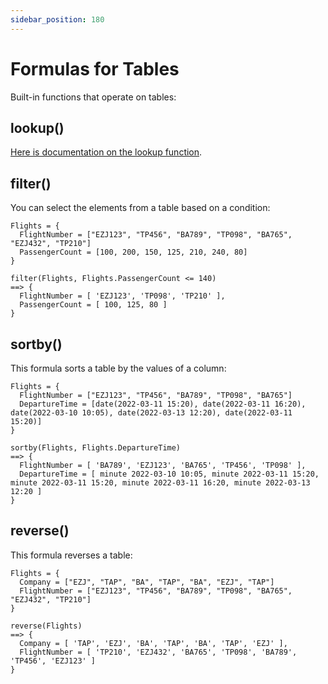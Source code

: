 ```yaml
---
sidebar_position: 180
---
```


# Formulas for Tables

Built-in functions that operate on tables:

## lookup()

[Here is documentation on the lookup function](/docs/formulas/lookups).

## filter()

You can select the elements from a table based on a condition:

```deci live
Flights = {
  FlightNumber = ["EZJ123", "TP456", "BA789", "TP098", "BA765", "EZJ432", "TP210"]
  PassengerCount = [100, 200, 150, 125, 210, 240, 80]
}

filter(Flights, Flights.PassengerCount <= 140)
==> {
  FlightNumber = [ 'EZJ123', 'TP098', 'TP210' ],
  PassengerCount = [ 100, 125, 80 ]
}
```

## sortby()

This formula sorts a table by the values of a column:

```deci live
Flights = {
  FlightNumber = ["EZJ123", "TP456", "BA789", "TP098", "BA765"]
  DepartureTime = [date(2022-03-11 15:20), date(2022-03-11 16:20), date(2022-03-10 10:05), date(2022-03-13 12:20), date(2022-03-11 15:20)]
}

sortby(Flights, Flights.DepartureTime)
==> {
  FlightNumber = [ 'BA789', 'EZJ123', 'BA765', 'TP456', 'TP098' ],
  DepartureTime = [ minute 2022-03-10 10:05, minute 2022-03-11 15:20, minute 2022-03-11 15:20, minute 2022-03-11 16:20, minute 2022-03-13 12:20 ]
}
```

## reverse()

This formula reverses a table:

```deci live
Flights = {
  Company = ["EZJ", "TAP", "BA", "TAP", "BA", "EZJ", "TAP"]
  FlightNumber = ["EZJ123", "TP456", "BA789", "TP098", "BA765", "EZJ432", "TP210"]
}

reverse(Flights)
==> {
  Company = [ 'TAP', 'EZJ', 'BA', 'TAP', 'BA', 'TAP', 'EZJ' ],
  FlightNumber = [ 'TP210', 'EZJ432', 'BA765', 'TP098', 'BA789', 'TP456', 'EZJ123' ]
}
```

